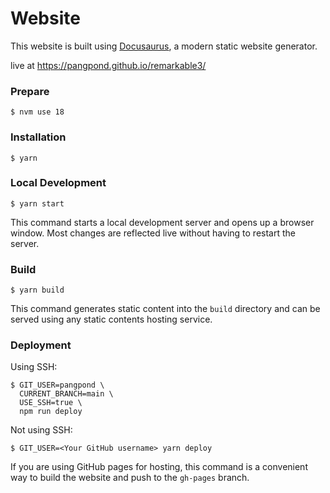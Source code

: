 # Website

This website is built using [Docusaurus](https://docusaurus.io/), a modern static website generator.

live at https://pangpond.github.io/remarkable3/

### Prepare

```
$ nvm use 18
```

### Installation

```
$ yarn
```

### Local Development

```
$ yarn start
```

This command starts a local development server and opens up a browser window. Most changes are reflected live without having to restart the server.

### Build

```
$ yarn build
```

This command generates static content into the `build` directory and can be served using any static contents hosting service.

### Deployment

Using SSH:

```
$ GIT_USER=pangpond \
  CURRENT_BRANCH=main \
  USE_SSH=true \
  npm run deploy
```

Not using SSH:

```
$ GIT_USER=<Your GitHub username> yarn deploy
```

If you are using GitHub pages for hosting, this command is a convenient way to build the website and push to the `gh-pages` branch.
